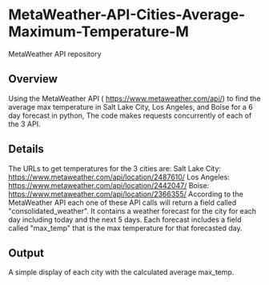 # MetaWeather-API-Cities-Average-Maximum-Temperature-M
MetaWeather API repository
## Overview
Using the MetaWeather API ( https://www.metaweather.com/api/)  to find the average max temperature in Salt Lake City, Los Angeles, and Boise for a 6 day forecast
in python,  The code  makes requests concurrently  of each of the 3 API. 
## Details
The URLs to get temperatures for the 3 cities are:
Salt Lake City: https://www.metaweather.com/api/location/2487610/
Los Angeles: https://www.metaweather.com/api/location/2442047/
Boise: https://www.metaweather.com/api/location/2366355/
According to the MetaWeather API each one of these API calls will return a field called "consolidated_weather". It contains a weather forecast for the city for each day including today and the next 5 days. Each forecast includes a field called "max_temp" that is the max temperature for that forecasted day. 
## Output
A simple display of  each city with the calculated average max_temp.
